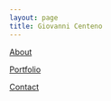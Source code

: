 ```yaml
---
layout: page
title: Giovanni Centeno
---
```

[About](https://www.google.com)

[Portfolio](https://www.google.com)

[Contact](https://www.google.com)
